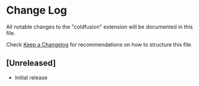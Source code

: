 # Change Log

All notable changes to the "coldfusion" extension will be documented in this file.

Check [Keep a Changelog](http://keepachangelog.com/) for recommendations on how to structure this file.

## [Unreleased]

- Initial release